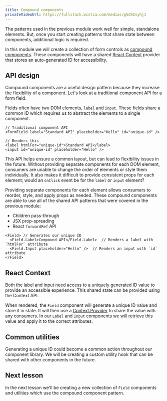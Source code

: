 ```yaml
---
title: Compound components
privateVideoUrl: https://fullstack.wistia.com/medias/g5d42syhj1
---
```


The patterns used in the previous module work well for simple, standalone elements. But, once you start creating patterns that share state between components, additional logic is required.

In this module we will create a collection of form controls as [compound components](https://kentcdodds.com/blog/compound-components-with-react-hooks). These components will have a shared [React Context](https://reactjs.org/docs/context.html) provider that stores an auto-generated ID for accessibility.

## API design

Compound components are a useful design pattern because they increase the flexibility of a component. Let's look at a traditional component API for a form field.

Fields often have two DOM elements, `label` and `input`. These fields share a common ID which requires us to abstract the elements to a single component.

```tsx
// Traditional component API
<FormField label="Standard API" placeholder="Hello" id="unique-id" />

// Renders this
<label htmlFor="unique-id">Standard API</label>
<input id="unique-id" placeholder="Hello" />
```

This API helps ensure a common layout, but can lead to flexibility issues in the future. Without providing separate components for each DOM element, consumers are unable to change the order of elements or style them individually. It also makes it difficult to provide consistent props for each element; would an `onClick` event be for the `label` or `input` element?

Providing separate components for each element allows consumers to reorder, style, and apply props as needed. These compound components are able to use all of the shared API patterns that were covered in the previous module:

- Children pass-through
- JSX prop-spreading
- React `forwardRef` API

```tsx
<Field> // Generates our unique ID
  <Field.Label>Compound API</Field.Label>  // Renders a label with `htmlFor` attribute
  <Field.Input placeholder="Hello" />  // Renders an input with `id` attribute
</Field>
```

## React Context

Both the label and input need access to a uniquely generated ID value to provide an accessible experience. This shared state can be provided using the Context API.

When rendered, the `Field` component will generate a unique ID value and store it in state. It will then use a [Context.Provider](https://reactjs.org/docs/context.html#contextprovider) to share the value with any consumers. In our `Label` and `Input` components we will retrieve this value and apply it to the correct attributes.

## Common utilities

Generating a unique ID could become a common action throughout our component library. We will be creating a custom utility hook that can be shared with other components in the future.

## Next lesson

In the next lesson we'll be creating a new collection of `Field` components and utilities which use the compound component pattern.

